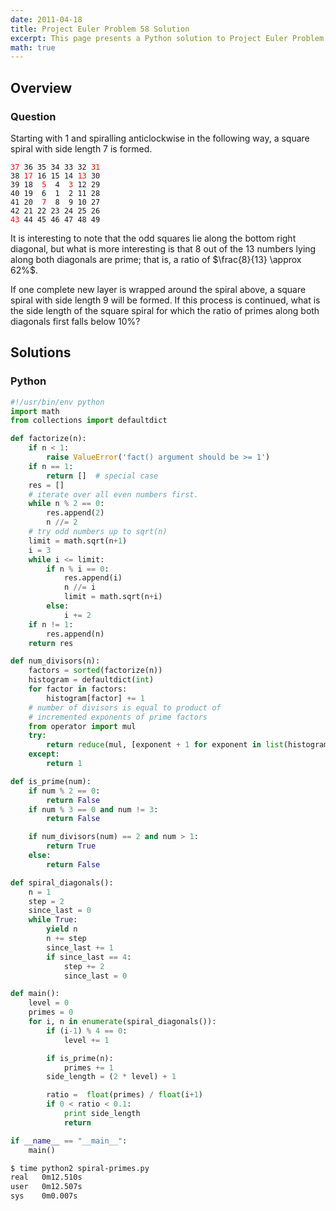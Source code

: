 ```yaml
---
date: 2011-04-18
title: Project Euler Problem 58 Solution
excerpt: This page presents a Python solution to Project Euler Problem 58.
math: true
---
```



## Overview


### Question

<p>Starting with 1 and spiralling anticlockwise in the following way, a square spiral with side length 7 is formed.</p>

<pre><code><span style="color:#ff0000;">37</span> 36 35 34 33 32 <span style="color:#ff0000;">31</span>
38 <span style="color:#ff0000;">17</span> 16 15 14 <span style="color:#ff0000;">13</span> 30
39 18  <span style="color:#ff0000;">5</span>  4  <span style="color:#ff0000;">3</span> 12 29
40 19  6  1  2 11 28
41 20  <span style="color:#ff0000;">7</span>  8  9 10 27
42 21 22 23 24 25 26
<span style="color:#ff0000;">43</span> 44 45 46 47 48 49
</code></pre>

<p>It is interesting to note that the odd squares lie along the bottom right diagonal, but what is more interesting is that 8 out of the 13 numbers lying along both diagonals are prime; that is, a ratio of $\frac{8}{13} \approx 62%$.</p>

<p>If one complete new layer is wrapped around the spiral above, a square spiral with side length 9 will be formed. If this process is continued, what is the side length of the square spiral for which the ratio of primes along both diagonals first falls below 10%?</p>






## Solutions

### Python

```python
#!/usr/bin/env python
import math
from collections import defaultdict

def factorize(n):
    if n < 1:
        raise ValueError('fact() argument should be >= 1')
    if n == 1:
        return []  # special case
    res = []
    # iterate over all even numbers first.
    while n % 2 == 0:
        res.append(2)
        n //= 2
    # try odd numbers up to sqrt(n)
    limit = math.sqrt(n+1)
    i = 3
    while i <= limit:
        if n % i == 0:
            res.append(i)
            n //= i
            limit = math.sqrt(n+i)
        else:
            i += 2
    if n != 1:
        res.append(n)
    return res

def num_divisors(n):
    factors = sorted(factorize(n))
    histogram = defaultdict(int)
    for factor in factors:
        histogram[factor] += 1
    # number of divisors is equal to product of 
    # incremented exponents of prime factors
    from operator import mul
    try:
        return reduce(mul, [exponent + 1 for exponent in list(histogram.values())])
    except:
        return 1

def is_prime(num):
    if num % 2 == 0:
        return False
    if num % 3 == 0 and num != 3:
        return False

    if num_divisors(num) == 2 and num > 1:
        return True
    else:
        return False

def spiral_diagonals():
    n = 1
    step = 2
    since_last = 0
    while True:
        yield n
        n += step
        since_last += 1
        if since_last == 4:
            step += 2
            since_last = 0

def main():
    level = 0
    primes = 0
    for i, n in enumerate(spiral_diagonals()):
        if (i-1) % 4 == 0:
            level += 1

        if is_prime(n):
            primes += 1
        side_length = (2 * level) + 1

        ratio =  float(primes) / float(i+1)
        if 0 < ratio < 0.1:
            print side_length
            return

if __name__ == "__main__":
    main()
```


```bash
$ time python2 spiral-primes.py
real   0m12.510s
user   0m12.507s
sys    0m0.007s
```


